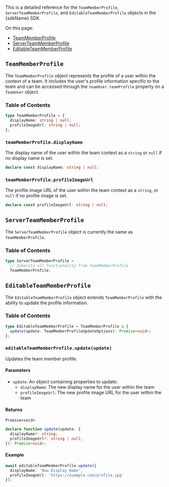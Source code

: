 This is a detailed reference for the `TeamMemberProfile`, `ServerTeamMemberProfile`, and `EditableTeamMemberProfile` objects in the {sdkName} SDK.

On this page:

- [TeamMemberProfile](#teammemberprofile)
- [ServerTeamMemberProfile](#serverteammemberprofile)
- [EditableTeamMemberProfile](#editableteammemberprofile)

## `TeamMemberProfile`

The `TeamMemberProfile` object represents the profile of a user within the context of a team. It includes the user's profile information specific to the team and can be accessed through the `teamUser.teamProfile` property on a `TeamUser` object.

### Table of Contents

```typescript
type TeamMemberProfile = {
  displayName: string | null;
  profileImageUrl: string | null;
};
```

### `teamMemberProfile.displayName`

The display name of the user within the team context as a `string` or `null` if no display name is set.

```typescript
declare const displayName: string | null;
```

### `teamMemberProfile.profileImageUrl`

The profile image URL of the user within the team context as a `string`, or `null` if no profile image is set.

```typescript
declare const profileImageUrl: string | null;
```

## `ServerTeamMemberProfile`

The `ServerTeamMemberProfile` object is currently the same as `TeamMemberProfile`.

### Table of Contents

```typescript
type ServerTeamMemberProfile =
  // Inherits all functionality from TeamMemberProfile
  TeamMemberProfile;
```

## `EditableTeamMemberProfile`

The `EditableTeamMemberProfile` object extends `TeamMemberProfile` with the ability to update the profile information.

### Table of Contents

```typescript
type EditableTeamMemberProfile = TeamMemberProfile & {
  update(update: TeamMemberProfileUpdateOptions): Promise<void>;
};
```

### `editableTeamMemberProfile.update(update)`

Updates the team member profile.

#### Parameters

- `update`: An object containing properties to update:
  - `displayName`: The new display name for the user within the team
  - `profileImageUrl`: The new profile image URL for the user within the team

#### Returns

`Promise<void>`

```typescript
declare function update(update: {
  displayName?: string;
  profileImageUrl?: string | null;
}): Promise<void>;
```

#### Example

```typescript
await editableTeamMemberProfile.update({
  displayName: 'New Display Name',
  profileImageUrl: 'https://example.com/profile.jpg'
});
```
